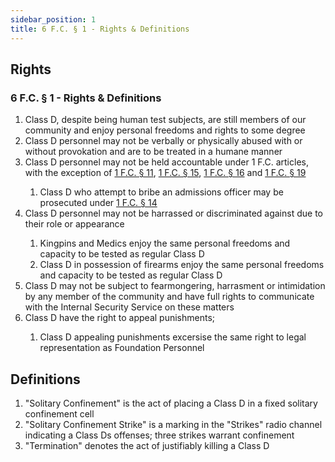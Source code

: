```yaml
---
sidebar_position: 1
title: 6 F.C. § 1 - Rights & Definitions
---
```


## Rights

<h3 id="FC6.1">6 F.C. § 1 - Rights & Definitions</h3>
<ol>
	<li>Class D, despite being human test subjects, are still members of our community and enjoy personal freedoms and rights to some degree</li>
	<li>Class D personnel may not be verbally or physically abused with or without provokation and are to be treated in a humane manner</li>
	<li>Class D personnel may not be held accountable under 1 F.C. articles, with the exception of <a href="https://legislation.scpfofficial.com/foundation_code/penal_code/criminal_articles/article_eleven">1 F.C. § 11</a>, <a href="https://legislation.scpfofficial.com/foundation_code/penal_code/criminal_articles/article_fifteen">1 F.C. § 15</a>, <a href="https://legislation.scpfofficial.com/foundation_code/penal_code/criminal_articles/article_sixteen">1 F.C. § 16</a> and <a href="https://legislation.scpfofficial.com/foundation_code/penal_code/criminal_articles/article_ninenteen">1 F.C. § 19</a></li>
	<ol style={{'list-style' : 'lower-alpha'}}>
		<li>Class D who attempt to bribe an admissions officer may be prosecuted under <a href="https://legislation.scpfofficial.com/foundation_code/penal_code/criminal_articles/article_fourteen">1 F.C. § 14</a></li>
	</ol>
	<li>Class D personnel may not be harrassed or discriminated against due to their role or appearance</li>
	<ol style={{'list-style' : 'lower-alpha'}}>
		<li>Kingpins and Medics enjoy the same personal freedoms and capacity to be tested as regular Class D</li>
		<li>Class D in possession of firearms enjoy the same personal freedoms and capacity to be tested as regular Class D</li>
	</ol>
	<li>Class D may not be subject to fearmongering, harrasment or intimidation by any member of the community and have full rights to communicate with the Internal Security Service on these matters</li>
	<li>Class D have the right to appeal punishments;</li>
	<ol style={{'list-style' : 'lower-alpha'}}>
		<li>Class D appealing punishments excersise the same right to legal representation as Foundation Personnel</li>
	</ol>
</ol>

## Definitions
<ol>
	<li>"Solitary Confinement" is the act of placing a Class D in a fixed solitary confinement cell</li>
	<li>"Solitary Confinement Strike" is a marking in the "Strikes" radio channel indicating a Class Ds offenses; three strikes warrant confinement</li>
	<li>"Termination" denotes the act of justifiably killing a Class D</li>
</ol>
